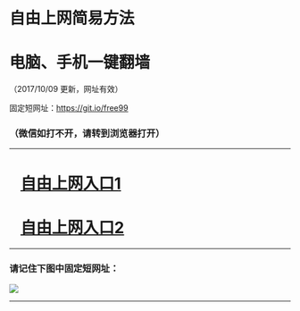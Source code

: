 ﻿# 自由上网简易方法

# 电脑、手机一键翻墙

（2017/10/09 更新，网址有效）

固定短网址：https://git.io/free99

### （微信如打不开，请转到浏览器打开）


***





# &nbsp;&nbsp; <a href="http://ft1499717357.fwq-tz-1001.info/fwqtz01.html?t=100900124517 " target="_blank">自由上网入口1</a>
# &nbsp;&nbsp; <a href="http://ft3267610414.fwq-tz-1002.info/fwqtz02.html?t=100900115643 " target="_blank">自由上网入口2</a>
***

### 请记住下图中固定短网址：

<img src="https://s3-us-west-2.amazonaws.com/fwq-1001/yjfq-20170905okok.png" /> 


***

